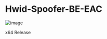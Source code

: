 # Hwid-Spoofer-BE-EAC

![image](https://user-images.githubusercontent.com/99735855/163100613-8d5bf0a7-282c-4ff4-a112-90d54e0a846e.png)

x64 
Release 
